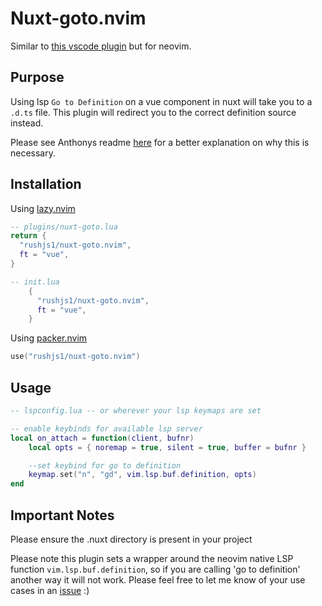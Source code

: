 # Nuxt-goto.nvim

Similar to [this vscode plugin](https://github.com/antfu/vscode-goto-alias) but for neovim.

## Purpose

Using lsp `Go to Definition` on a vue component in nuxt will take you to a `.d.ts` file. This plugin will redirect you to the correct definition source instead.

Please see Anthonys readme [here](https://github.com/antfu/vscode-goto-alias?tab=readme-ov-file#motivation) for a better explanation on why this is necessary.

## Installation

Using [lazy.nvim](https://github.com/folke/lazy.nvim)

```lua
-- plugins/nuxt-goto.lua
return {
  "rushjs1/nuxt-goto.nvim",
  ft = "vue",
}

-- init.lua
    {
      "rushjs1/nuxt-goto.nvim",
      ft = "vue",
    }
```

Using [packer.nvim](https://github.com/wbthomason/packer.nvim)

```lua
use("rushjs1/nuxt-goto.nvim")
```

## Usage

```lua
-- lspconfig.lua -- or wherever your lsp keymaps are set

-- enable keybinds for available lsp server
local on_attach = function(client, bufnr)
    local opts = { noremap = true, silent = true, buffer = bufnr }

    --set keybind for go to definition
    keymap.set("n", "gd", vim.lsp.buf.definition, opts)
end
```

## Important Notes

Please ensure the .nuxt directory is present in your project

Please note this plugin sets a wrapper around the neovim native LSP function `vim.lsp.buf.definition`, so if you are calling 'go to definition' another way it will not work.
Please feel free to let me know of your use cases in an [issue](https://github.com/rushjs1/nuxt-goto.nvim/issues) :)
